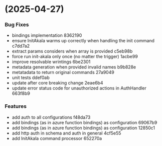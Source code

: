 #  (2025-04-27)


### Bug Fixes

* bindings implementation 8362190
* ensure InitAkala warms up correctly when handling the init command c7dd7a2
* extract params considers when array is provided c5eb98b
* force run init-akala only once (no matter the trigger) 1acbe99
* improve resolvable wrintings 6be2301
* metadata generation when provided invalid names b9b828e
* metatadata to return original commands 27a9049
* unit tests ddef0ab
* update after core breaking change 2eae6b4
* update error status code for unauthorized actions in AuthHandler 663f8b9


### Features

* add auth to all configurations f48da73
* add bindings (as in azure function bindings) as configuration 69067b9
* add bindings (as in azure function bindings) as configuration 12850c1
* add http auth in schema and auth in general 4cf5e55
* add InitAkala command processor 652270a



